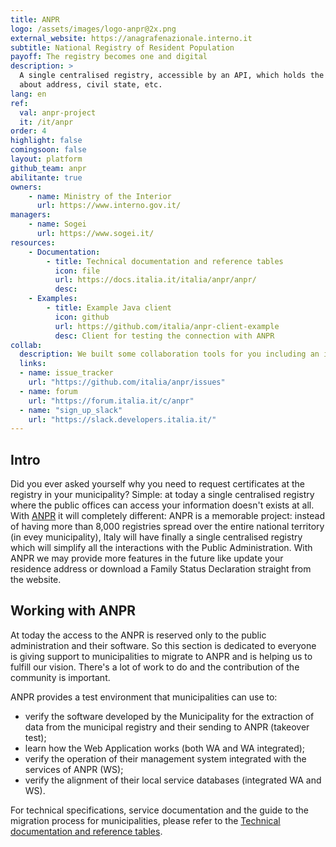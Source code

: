 ```yaml
---
title: ANPR
logo: /assets/images/logo-anpr@2x.png
external_website: https://anagrafenazionale.interno.it
subtitle: National Registry of Resident Population
payoff: The registry becomes one and digital
description: >
  A single centralised registry, accessible by an API, which holds the up-to-date information
  about address, civil state, etc.
lang: en
ref:
  val: anpr-project
  it: /it/anpr
order: 4
highlight: false
comingsoon: false
layout: platform
github_team: anpr
abilitante: true
owners:
    - name: Ministry of the Interior
      url: https://www.interno.gov.it/
managers:
    - name: Sogei
      url: https://www.sogei.it/
resources:
    - Documentation:
        - title: Technical documentation and reference tables
          icon: file
          url: https://docs.italia.it/italia/anpr/anpr/
          desc:
    - Examples:
        - title: Example Java client
          icon: github
          url: https://github.com/italia/anpr-client-example
          desc: Client for testing the connection with ANPR
collab:
  description: We built some collaboration tools for you including an issue tracker and a forum dedicated to discuss all the problems on integrating ANPR.
  links:
  - name: issue_tracker
    url: "https://github.com/italia/anpr/issues"
  - name: forum
    url: "https://forum.italia.it/c/anpr"
  - name: "sign_up_slack"
    url: "https://slack.developers.italia.it/"
---
```


## Intro

Did you ever asked yourself why you need to request certificates at the
registry in your municipality? Simple: at today a single centralised registry where the public
offices can access your information doesn't exists at all. With
[ANPR](https://anpr.interno.it/) it will completely different: ANPR is
a memorable project: instead of having more than 8,000 registries spread over
the entire national territory (in evey municipality), Italy will have finally
a single centralised registry which will simplify all the interactions with the
Public Administration.
With ANPR we may provide more features in the future like update your residence
address or download a Family Status Declaration straight from the website.

## Working with ANPR

At today the access to the ANPR is reserved only to the public administration
and their software.
So this section is dedicated to everyone is giving support to municipalities to
migrate to ANPR and
is helping us to fulfill our vision. There's a lot of work to do and the
contribution of the
community is important.

ANPR provides a test environment that municipalities can use to:

- verify the software developed by the Municipality for the extraction of data from the municipal registry and their sending to ANPR (takeover test);
- learn how the Web Application works (both WA and WA integrated);
- verify the operation of their management system integrated with the services of ANPR (WS);
- verify the alignment of their local service databases (integrated WA and WS).


For technical specifications, service documentation and the guide to the
migration process for municipalities, please refer to the [Technical
documentation and reference tables](https://docs.italia.it/italia/anpr/anpr/).
